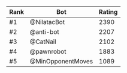Rank|Bot|Rating
---|---|---
#1|@NilatacBot|2390
#2|@anti-bot|2207
#3|@CatNail|2102
#4|@pawnrobot|1883
#5|@MinOpponentMoves|1089
